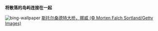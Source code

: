 
**将散落的岛屿连接在一起**

![bing-wallpaper](https://www.bing.com/th?id=OHR.BridgeNorway_ZH-CN9063814637_1920x1080.jpg)
[斯托尔桑德特大桥，挪威 (© Morten Falch Sortland/Getty Images)](https://www.bing.com/search?q=%E6%8C%AA%E5%A8%81%E6%96%AF%E6%89%98%E5%B0%94%E6%A1%91%E5%BE%B7%E7%89%B9%E5%A4%A7%E6%A1%A5&amp;form=hpcapt&amp;mkt=zh-cn)
  